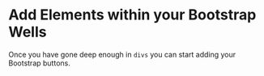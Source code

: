 # Add Elements within your Bootstrap Wells
Once you have gone deep enough in `divs` you can start adding your Bootstrap buttons.
